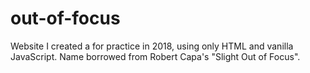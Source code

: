 # out-of-focus
Website I created a for practice in 2018, using only HTML and vanilla JavaScript.
Name borrowed from Robert Capa's "Slight Out of Focus".
